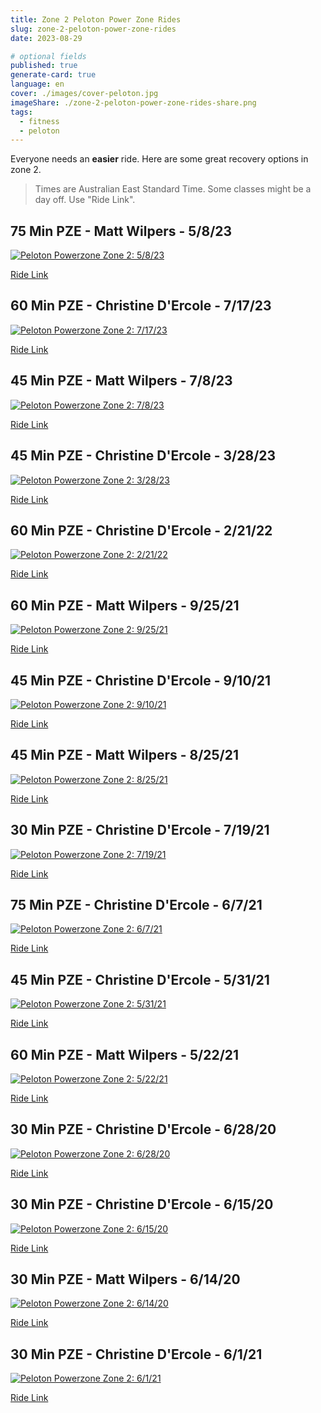 ```yaml
---
title: Zone 2 Peloton Power Zone Rides
slug: zone-2-peloton-power-zone-rides
date: 2023-08-29

# optional fields
published: true
generate-card: true
language: en
cover: ./images/cover-peloton.jpg
imageShare: ./zone-2-peloton-power-zone-rides-share.png
tags:
  - fitness
  - peloton
---
```


Everyone needs an __easier__ ride. Here are some great recovery options in zone 2.

> Times are Australian East Standard Time. Some classes might be a day off. Use "Ride Link".

## 75 Min PZE - Matt Wilpers - 5/8/23

[![Peloton Powerzone Zone 2: 5/8/23](./images/2023-08-05.png)](https://members.onepeloton.com/classes/cycling?modal=classDetailsModal&classId=bc9063f426a2418b86b645ed5fc0ea93)

[Ride Link](https://members.onepeloton.com/classes/cycling?modal=classDetailsModal&classId=bc9063f426a2418b86b645ed5fc0ea93)

## 60 Min PZE - Christine D'Ercole - 7/17/23

[![Peloton Powerzone Zone 2: 7/17/23](./images/2023-07-17.png)](https://members.onepeloton.com/classes/cycling?modal=classDetailsModal&classId=bbbadd18b5284525a1e2bac5597e5cc8)

[Ride Link](https://members.onepeloton.com/classes/cycling?modal=classDetailsModal&classId=bbbadd18b5284525a1e2bac5597e5cc8)

## 45 Min PZE - Matt Wilpers - 7/8/23

[![Peloton Powerzone Zone 2: 7/8/23](./images/2023-07-08.png)](https://members.onepeloton.com/classes/cycling?modal=classDetailsModal&classId=7721cefa7a0d4aa58d2166452dbedbd3)

[Ride Link](https://members.onepeloton.com/classes/cycling?modal=classDetailsModal&classId=7721cefa7a0d4aa58d2166452dbedbd3)

## 45 Min PZE - Christine D'Ercole - 3/28/23

[![Peloton Powerzone Zone 2: 3/28/23](./images/2023-03-28.png)](https://members.onepeloton.com/classes/cycling?modal=classDetailsModal&classId=bf9a8d27671c4dc1a44d10f07a422769)

[Ride Link](https://members.onepeloton.com/classes/cycling?modal=classDetailsModal&classId=bf9a8d27671c4dc1a44d10f07a422769)

## 60 Min PZE - Christine D'Ercole - 2/21/22

[![Peloton Powerzone Zone 2: 2/21/22](./images/2022-02-21.png)](https://members.onepeloton.com/classes/cycling?modal=classDetailsModal&classId=3c8873ecac12439f8eaea74437ac849a)

[Ride Link](https://members.onepeloton.com/classes/cycling?modal=classDetailsModal&classId=3c8873ecac12439f8eaea74437ac849a)

## 60 Min PZE - Matt Wilpers - 9/25/21

[![Peloton Powerzone Zone 2: 9/25/21](./images/2021-09-25.png)](https://members.onepeloton.com/classes/cycling?modal=classDetailsModal&classId=ff799ecab4d34c27896f11f7b8e5559c)

[Ride Link](https://members.onepeloton.com/classes/cycling?modal=classDetailsModal&classId=ff799ecab4d34c27896f11f7b8e5559c)

## 45 Min PZE - Christine D'Ercole - 9/10/21

[![Peloton Powerzone Zone 2: 9/10/21](./images/2021-09-10.png)](https://members.onepeloton.com/classes/cycling?modal=classDetailsModal&classId=e8a6f9f7939d4596ac722674ab30fc5f)

[Ride Link](https://members.onepeloton.com/classes/cycling?modal=classDetailsModal&classId=e8a6f9f7939d4596ac722674ab30fc5f)

## 45 Min PZE - Matt Wilpers - 8/25/21

[![Peloton Powerzone Zone 2: 8/25/21](./images/2021-08-25.png)](https://members.onepeloton.com/classes/cycling?modal=classDetailsModal&classId=cbc2511e69814502a0a5862ccbb69c03)

[Ride Link](https://members.onepeloton.com/classes/cycling?modal=classDetailsModal&classId=cbc2511e69814502a0a5862ccbb69c03)

## 30 Min PZE - Christine D'Ercole - 7/19/21

[![Peloton Powerzone Zone 2: 7/19/21](./images/2021-07-19.png)](https://members.onepeloton.com/classes/cycling?modal=classDetailsModal&classId=6044084fc9cb4814a88c1cf1163b19e1)

[Ride Link](https://members.onepeloton.com/classes/cycling?modal=classDetailsModal&classId=6044084fc9cb4814a88c1cf1163b19e1)

## 75 Min PZE - Christine D'Ercole - 6/7/21

[![Peloton Powerzone Zone 2: 6/7/21](./images/2021-06-07.png)](https://members.onepeloton.com/classes/cycling?modal=classDetailsModal&classId=26960c3d51654446b8412d8e95cd739d)

[Ride Link](https://members.onepeloton.com/classes/cycling?modal=classDetailsModal&classId=26960c3d51654446b8412d8e95cd739d)

## 45 Min PZE - Christine D'Ercole - 5/31/21

[![Peloton Powerzone Zone 2: 5/31/21](./images/2021-05-31.png)](https://members.onepeloton.com/classes/cycling?modal=classDetailsModal&classId=58997596e1fc446dbc845fe33dc34fd0)

[Ride Link](https://members.onepeloton.com/classes/cycling?modal=classDetailsModal&classId=58997596e1fc446dbc845fe33dc34fd0)

## 60 Min PZE - Matt Wilpers - 5/22/21

[![Peloton Powerzone Zone 2: 5/22/21](./images/2021-05-22.png)](https://members.onepeloton.com/classes/cycling?modal=classDetailsModal&classId=a28a794e187744ceb4ceeb7537c5fea0)

[Ride Link](https://members.onepeloton.com/classes/cycling?modal=classDetailsModal&classId=a28a794e187744ceb4ceeb7537c5fea0)

## 30 Min PZE - Christine D'Ercole - 6/28/20

[![Peloton Powerzone Zone 2: 6/28/20](./images/2020-06-28.png)](https://members.onepeloton.com/classes/cycling?modal=classDetailsModal&classId=0cc5325202d34b558470b48f989de9b0)

[Ride Link](https://members.onepeloton.com/classes/cycling?modal=classDetailsModal&classId=0cc5325202d34b558470b48f989de9b0)

## 30 Min PZE - Christine D'Ercole - 6/15/20

[![Peloton Powerzone Zone 2: 6/15/20](./images/2020-06-15.png)](https://members.onepeloton.com/classes/cycling?modal=classDetailsModal&classId=33169b5a55924212bbcfe6c93ba08c77)

[Ride Link](https://members.onepeloton.com/classes/cycling?modal=classDetailsModal&classId=33169b5a55924212bbcfe6c93ba08c77)

## 30 Min PZE - Matt Wilpers - 6/14/20

[![Peloton Powerzone Zone 2: 6/14/20](./images/2020-06-14.png)](https://members.onepeloton.com/classes/cycling?modal=classDetailsModal&classId=ac70dca40f214040b0b10532f5a4140d)

[Ride Link](https://members.onepeloton.com/classes/cycling?modal=classDetailsModal&classId=ac70dca40f214040b0b10532f5a4140d)

## 30 Min PZE - Christine D'Ercole - 6/1/21

[![Peloton Powerzone Zone 2: 6/1/21](./images/2020-06-01.png)](https://members.onepeloton.com/classes/cycling?modal=classDetailsModal&classId=233c8afc5cdb4713b09e4392a9694da2)

[Ride Link](https://members.onepeloton.com/classes/cycling?modal=classDetailsModal&classId=233c8afc5cdb4713b09e4392a9694da2)

